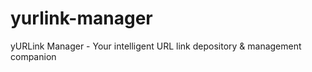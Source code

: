# yurlink-manager
yURLink Manager - Your intelligent URL link depository &amp; management companion
